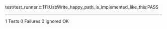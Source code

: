 test/test_runner.c:111:UsbWrite_happy_path_is_implemented_like_this:PASS

-----------------------
1 Tests 0 Failures 0 Ignored 
OK
